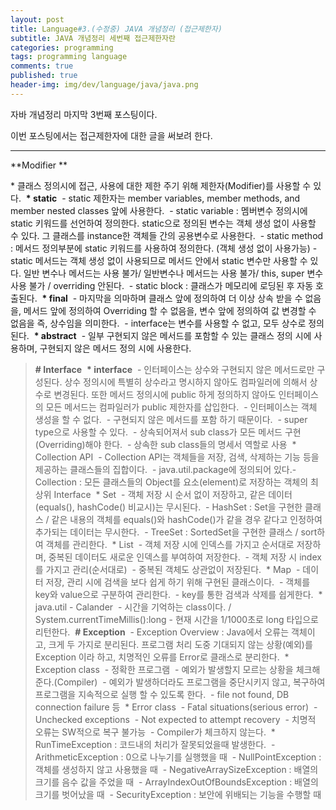 ```yaml
---
layout: post
title: Language#3.(수정중) JAVA 개념정리 (접근제한자)
subtitle: JAVA 개념정리 세번째 접근제한자란
categories: programming
tags: programming language
comments: true
published: true
header-img: img/dev/language/java/java.png
---
```


자바 개념정리 마지막 3번째 포스팅이다.

이번 포스팅에서는 접근제한자에 대한 글을 써보려 한다.


---


**Modifier **
​
<br>


\* 클래스 정의시에 접근, 사용에 대한 제한 주기 위해 제한자(Modifier)를 사용할 수 있다. 
​
**\* static**
​
\- static 제한자는 member variables, member methods, and member nested classes 앞에 사용한다.
​
\- static variable : 멤버변수 정의시에 static 키워드를 선언하여 정의한다. static으로 정의된 변수는 객체 생성 없이 사용할 수 있다. 그 클래스를 instance한 객체들 간의 공용변수로 사용한다.
​
\- static method : 메서드 정의부분에 static 키워드를 사용하여 정의한다. (객체 생성 없이 사용가능) 
​
\- static 메서드는 객체 생성 없이 사용되므로 메서드 안에서 static 변수만 사용할 수 있다. 일반 변수나 메서드는 사용 불가/ 일반변수나 메서드는 사용 불가/ this, super 변수 사용 불가 / overriding  안된다.
​
\- static block : 클래스가 메모리에 로딩된 후 자동 호출된다. 
​
**\* final**
​
\- 마지막을 의마하며 클래스 앞에 정의하여 더 이상 상속 받을 수 없음을, 메서드 앞에 정의하여 Overriding 할 수 없음을, 변수 앞에 정의하여 값 변경할 수 없음을 즉, 상수임을 의미한다.
​
\- interface는 변수를 사용할 수 없고, 모두 상수로 정의된다.
​
**\* abstract**
​
\- 일부 구현되지 않은 메서드를 포함할 수 있는 클래스 정의 시에 사용하며, 구현되지 않은 메서드 정의 시에 사용한다.
​
> **\# Interface**
​
**\* interface**
​
\- 인터페이스는 상수와 구현되지 않은 메서드로만 구성된다. 상수 정의시에 특별히 상수라고 명시하지 않아도 컴파일러에 의해서 상수로 변경된다. 또한 메서드 정의시에 public 하게 정의하지 않아도 인터페이스의 모든 메서드는 컴파일러가 public 제한자를 삽입한다.
​
\- 인터페이스는 객체 생성을 할 수 없다.
​
\- 구현되지 않은 메서드를 포함 하기 때문이다.
​
\- super type으로 사용할 수 있다.
​
\- 상속되어져서 sub class가 모든 메서드 구현(Overriding)해야 한다.
​
\- 상속한 sub class들의 명세서 역할로 사용
​
\* Collection API
​
\- Collection API는 객체들을 저장, 검색, 삭제하는 기능 등을 제공하는 클래스들의 집합이다.
​
\- java.util.package에 정의되어 있다.
​
\- Collection :  모든 클래스들의 Object를 요소(element)로 저장하는 객체의 최상위 Interface
​
\* Set
​
\- 객체 저장 시 순서 없이 저장하고, 같은 데이터(equals(), hashCode() 비교시)는 무시된다. 
​
\- HashSet : Set을 구현한 클래스 / 같은 내용의 객체를 equals()와 hashCode()가 같을 경우 같다고 인정하여 추가되는 데이터는 무시한다.
​
\- TreeSet : SortedSet을 구현한 클래스 / sort하여 객체를 관리한다. 
​
\* List
​
\- 객체 저장 시에 인덱스를 가지고 순서대로 저장하며, 중복된 데이터도 새로운 인덱스를 부여하여 저장한다.
​
\- 객체 저장 시 index를 가지고 관리(순서대로)
​
\- 중복된 객체도 상관없이 저장된다.
​
\* Map
​
\- 데이터 저장, 관리 시에 검색을 보다 쉽게 하기 위해 구현된 클래스이다.
​
\- 객체를 key와 value으로 구분하여 관리한다.
​
\- key를 통한 검색과 삭제를 쉽게한다.
​
\* java.util - Calander
​
\- 시간을 기억하는 class이다. / System.currentTimeMillis():long - 현재 시간을 1/1000초로 long 타입으로 리턴한다.
​
**\# Exception**
​
\- Exception Overview : Java에서 오류는 객체이고, 크게 두 가지로 분리된다. 프로그램 처리 도중 기대되지 않는 상황(예외)를 Exception 이라 하고, 치명적인 오류를 Error로 클래스로 분리한다.
​
\* Exception class
​
\- 정확한 프로그램
​
\- 예외가 발생할지 모르는 상황을 체크해 준다.(Compiler)
​
\- 예외가 발생하더라도 프로그램을 중단시키지 않고, 복구하여 프로그램을 지속적으로 실행 할 수 있도록 한다.
​
\- file not found, DB connection failure 등
​
\* Error class
​
\- Fatal situations(serious error)
​
\- Unchecked exceptions
​
\- Not expected to attempt recovery
​
\- 치명적 오류는 SW적으로 복구 불가능
​
\- Compiler가 체크하지 않는다.
​
\* RunTimeException : 코드내의 처리가 잘못되었을때 발생한다.
​
\- ArithmeticException : 0으로 나누기를 실행했을 때
​
\- NullPointException : 객체를 생성하지 않고 사용했을 때
​
\- NegativeArraySizeException : 배열의 크기를 음수 값을 주었을 때
​
\- ArrayIndexOutOfBoundsException : 배열의 크기를 벗어났을 때
​
\- SecurityException : 보안에 위배되는 기능을 수행할 때
